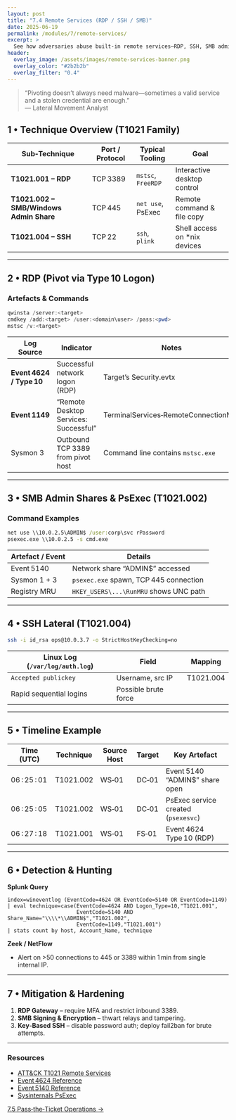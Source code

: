 ```yaml
---
layout: post
title: "7.4 Remote Services (RDP / SSH / SMB)"
date: 2025-06-19
permalink: /modules/7/remote-services/
excerpt: >
  See how adversaries abuse built‑in remote services—RDP, SSH, SMB admin shares—to hop between hosts. Collect logon artefacts, correlate network telemetry, and map to ATT&CK T1021 sub‑techniques.
header:
  overlay_image: /assets/images/remote-services-banner.png
  overlay_color: "#2b2b2b"
  overlay_filter: "0.4"
---
```


> “Pivoting doesn’t always need malware—sometimes a valid service and a stolen credential are enough.”  
> — Lateral Movement Analyst

## 1 • Technique Overview (T1021 Family)

| Sub‑Technique                         | Port / Protocol | Typical Tooling        | Goal                               |
|---------------------------------------|-----------------|------------------------|------------------------------------|
| **T1021.001 – RDP**                   | TCP 3389        | `mstsc`, `FreeRDP`     | Interactive desktop control        |
| **T1021.002 – SMB/Windows Admin Share**| TCP 445        | `net use`, PsExec      | Remote command & file copy         |
| **T1021.004 – SSH**                   | TCP 22          | `ssh`, `plink`         | Shell access on *nix devices       |

---

## 2 • RDP (Pivot via Type 10 Logon)

### Artefacts & Commands
```powershell
qwinsta /server:<target>
cmdkey /add:<target> /user:<domain\user> /pass:<pwd>
mstsc /v:<target>
```
| Log Source             | Indicator                                 | Notes                                |
|------------------------|-------------------------------------------|--------------------------------------|
| **Event 4624 / Type 10** | Successful network logon (RDP)           | Target’s Security.evtx               |
| **Event 1149**         | “Remote Desktop Services: Successful”     | TerminalServices‑RemoteConnectionMgr |
| Sysmon 3               | Outbound TCP 3389 from pivot host         | Command line contains `mstsc.exe`    |

---

## 3 • SMB Admin Shares & PsExec (T1021.002)

### Command Examples
```cmd
net use \\10.0.2.5\ADMIN$ /user:corp\svc rPassword
psexec.exe \\10.0.2.5 -s cmd.exe
```
| Artefact / Event        | Details                                          |
|-------------------------|--------------------------------------------------|
| Event 5140              | Network share “ADMIN$” accessed                  |
| Sysmon 1 + 3            | `psexec.exe` spawn, TCP 445 connection           |
| Registry MRU            | `HKEY_USERS\...\RunMRU` shows UNC path           |

---

## 4 • SSH Lateral (T1021.004)

```bash
ssh -i id_rsa ops@10.0.3.7 -o StrictHostKeyChecking=no
```
| Linux Log (`/var/log/auth.log`) | Field                 | Mapping  |
|--------------------------------|-----------------------|----------|
| `Accepted publickey`           | Username, src IP      | T1021.004|
| Rapid sequential logins        | Possible brute force  |          |

---

## 5 • Timeline Example

| Time (UTC)           | Technique | Source Host | Target | Key Artefact                       |
|----------------------|-----------|-------------|--------|------------------------------------|
| 06 : 25 : 01         | T1021.002 | WS‑01       | DC‑01  | Event 5140 “ADMIN$” share open     |
| 06 : 25 : 05         | T1021.002 | WS‑01       | DC‑01  | PsExec service created (`psexesvc`)|
| 06 : 27 : 18         | T1021.001 | WS‑01       | FS‑01  | Event 4624 Type 10 (RDP)           |

---

## 6 • Detection & Hunting

**Splunk Query**  
```splunk
index=wineventlog (EventCode=4624 OR EventCode=5140 OR EventCode=1149)
| eval technique=case(EventCode=4624 AND Logon_Type=10,"T1021.001",
                      EventCode=5140 AND Share_Name="\\\\*\\ADMIN$","T1021.002",
                      EventCode=1149,"T1021.001")
| stats count by host, Account_Name, technique
```

**Zeek / NetFlow**  
- Alert on >50 connections to 445 or 3389 within 1 min from single internal IP.  

---

## 7 • Mitigation & Hardening

1. **RDP Gateway** – require MFA and restrict inbound 3389.  
2. **SMB Signing & Encryption** – thwart relays and tampering.  
3. **Key‑Based SSH** – disable password auth; deploy fail2ban for brute attempts.  

---

<div class="post-resources container">
  <h3>Resources</h3>
  <ul>
    <li><a href="https://attack.mitre.org/techniques/T1021/" target="_blank">ATT&CK T1021 Remote Services</a></li>
    <li><a href="https://learn.microsoft.com/windows/security/threat-protection/auditing/event-4624" target="_blank">Event 4624 Reference</a></li>
    <li><a href="https://learn.microsoft.com/windows/security/threat-protection/auditing/event-5140" target="_blank">Event 5140 Reference</a></li>
    <li><a href="https://learn.microsoft.com/sysinternals/downloads/psexec" target="_blank">Sysinternals PsExec</a></li>
  </ul>
</div>

<a href="{{ site.baseurl }}/modules/7/pass-the-ticket/" class="next-link">7.5 Pass‑the‑Ticket Operations →</a>